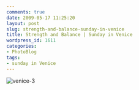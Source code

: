 ```yaml
---
comments: true
date: 2009-05-17 11:25:20
layout: post
slug: strength-and-balance-sunday-in-venice
title: Strength and Balance | Sunday in Venice
wordpress_id: 1611
categories:
- PhotoBlog
tags:
- sunday in Venice
---
```


![venice-3](http://ryanfitzer.com/main/wp-content/uploads/2009/05/venice-3.jpg)
